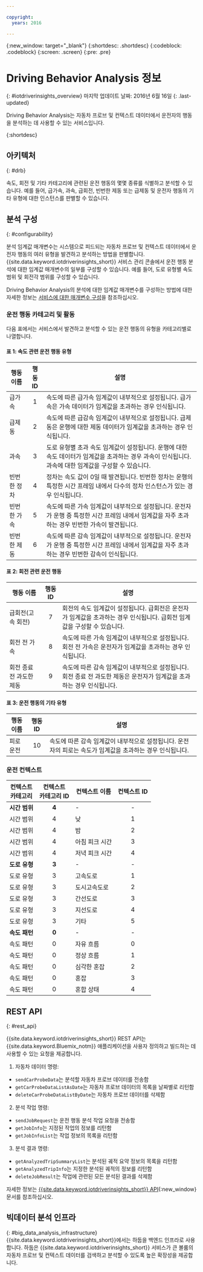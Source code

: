 ```yaml
---

copyright:
  years: 2016

---
```


{:new_window: target="_blank"}
{:shortdesc: .shortdesc}
{:codeblock: .codeblock}
{:screen: .screen}
{:pre: .pre}


# Driving Behavior Analysis 정보
{: #iotdriverinsights_overview}
마지막 업데이트 날짜: 2016년 6월 16일
{: .last-updated}


Driving Behavior Analysis는 자동차 프로브 및 컨텍스트 데이터에서 운전자의 행동을 분석하는 데 사용할 수 있는 서비스입니다.

{:shortdesc}


## 아키텍처
{: #drb}

속도, 회전 및 기타 카테고리에 관련된 운전 행동의 몇몇 종류를 식별하고 분석할 수 있습니다. 예를 들어, 급가속, 과속, 급회전, 빈번한 제동 또는 급제동 및 운전자 행동의 기타 유형에 대한 인스턴스를 판별할 수 있습니다.

## 분석 구성
{: #configurability}  

분석 임계값 매개변수는 시스템으로 피드되는 자동차 프로브 및 컨텍스트 데이터에서 운전자 행동의 여러 유형을 발견하고 분석하는 방법을 판별합니다. {{site.data.keyword.iotdriverinsights_short}} 서비스 관리 콘솔에서 운전 행동 분석에 대한 임계값 매개변수의 일부를 구성할 수 있습니다. 예를 들어, 도로 유형별 속도 범위 및 회전각 범위를 구성할 수 있습니다.

Driving Behavior Analysis의 분석에 대한 임계값 매개변수를 구성하는 방법에 대한 자세한 정보는 [서비스에 대한 매개변수 구성](drb_iotdriverinsights_admin.html#configureparameters)을 참조하십시오.

### 운전 행동 카테고리 및 활동

다음 표에서는 서비스에서 발견하고 분석할 수 있는 운전 행동의 유형을 카테고리별로 나열합니다.

#### 표 1: 속도 관련 운전 행동 유형

|행동 이름|행동 ID|설명|
|--------|:-------:|------|
|급가속|1|속도에 따른 급가속 임계값이 내부적으로 설정됩니다. 급가속은 가속 데이터가 임계값을 초과하는 경우 인식됩니다.|
|급제동|2|속도에 따른 급감속 임계값이 내부적으로 설정됩니다. 급제동은 운행에 대한 제동 데이터가 임계값을 초과하는 경우 인식됩니다.|
|과속|3|도로 유형별 초과 속도 임계값이 설정됩니다. 운행에 대한 속도 데이터가 임계값을 초과하는 경우 과속이 인식됩니다. 과속에 대한 임계값을 구성할 수 있습니다. |
|빈번한 정차|4|정차는 속도 값이 0일 때 발견됩니다. 빈번한 정차는 운행의 특정한 시간 프레임 내에서 다수의 정차 인스턴스가 있는 경우 인식됩니다.|
|빈번한 가속|5|속도에 따른 가속 임계값이 내부적으로 설정됩니다. 운전자가 운행 중 특정한 시간 프레임 내에서 임계값을 자주 초과하는 경우 빈번한 가속이 발견됩니다.|
|빈번한 제동|6|속도에 따른 감속 임계값이 내부적으로 설정됩니다. 운전자가 운행 중 특정한 시간 프레임 내에서 임계값을 자주 초과하는 경우 빈번한 감속이 인식됩니다.|

#### 표 2: 회전 관련 운전 행동

|행동 이름|행동 ID|설명|
|-------|:--------:|-------|
|급회전(고속 회전)|7|회전의 속도 임계값이 설정됩니다. 급회전은 운전자가 임계값을 초과하는 경우 인식됩니다. 급회전 임계값을 구성할 수 있습니다.
|회전 전 가속|8|속도에 따른 가속 임계값이 내부적으로 설정됩니다. 회전 전 가속은 운전자가 임계값을 초과하는 경우 인식됩니다.
|회전 종료 전 과도한 제동|9|속도에 따른 감속 임계값이 내부적으로 설정됩니다. 회전 종료 전 과도한 제동은 운전자가 임계값을 초과하는 경우 인식됩니다.

#### 표 3: 운전 행동의 기타 유형

|행동 이름|행동 ID|설명|
|-------|:--------:|-------|
|피로운전|10|속도에 따른 감속 임계값이 내부적으로 설정됩니다. 운전자의 피로는 속도가 임계값을 초과하는 경우 인식됩니다.|


### 운전 컨텍스트
|컨텍스트<br/>카테고리|컨텍스트<br/>카테고리 ID|컨텍스트 이름|컨텍스트 ID|
|-------|:-----:|--------|:-------:|
|**시간 범위**|**4**|\-|\-|
|시간 범위|4|낮|1|
|시간 범위|4|밤|2|
|시간 범위|4|아침 피크 시간|3|
|시간 범위|4|저녁 피크 시간|4|
|**도로 유형**|**3**|\-|\-|
|도로 유형|3|고속도로|1|
|도로 유형|3|도시고속도로|2|
|도로 유형|3|간선도로|3|
|도로 유형|3|지선도로|4|
|도로 유형|3|기타|5|
|**속도 패턴**|**0**|\-|\-|
|속도 패턴|0|자유 흐름|0|
|속도 패턴|0|정상 흐름|1|
|속도 패턴|0|심각한 혼잡|2|
|속도 패턴|0|혼잡|3|
|속도 패턴|0|혼합 상태|4|


## REST API
{: #rest_api}

{{site.data.keyword.iotdriverinsights_short}} REST API는 {{site.data.keyword.Bluemix_notm}} 애플리케이션을 사용자 정의하고 빌드하는 데 사용할 수 있는 요청을 제공합니다.

 1. 자동차 데이터 명령:
   - `sendCarProbeData`는 분석할 자동차 프로브 데이터를 전송함
   - `getCarProbeDataListAsDate`는 자동차 프로브 데이터의 목록을 날짜별로 리턴함
   - `deleteCarProbeDataListByDate`는 자동차 프로브 데이터를 삭제함
 2. 분석 작업 명령:
   - `sendJobRequest`는 운전 행동 분석 작업 요청을 전송함
   - `getJobInfo`는 지정된 작업의 정보를 리턴함
   - `getJobInfoList`는 작업 정보의 목록을 리턴함
 3. 분석 결과 명령:
   - `getAnalyzedTripSummaryList`는 분석된 궤적 요약 정보의 목록을 리턴함
   - `getAnalyzedTripInfo`는 지정한 분석된 궤적의 정보를 리턴함
   - `deleteJobResult`는 작업에 관련된 모든 분석된 결과를 삭제함

자세한 정보는 [{{site.data.keyword.iotdriverinsights_short}} API](http://ibm.biz/IoTDriverBehavior_APIdoc){:new_window} 문서를 참조하십시오.

## 빅데이터 분석 인프라
{: #big_data_analysis_infrastructure}
{{site.data.keyword.iotdriverinsights_short}}에서는 하둡을 백엔드 인프라로 사용합니다. 하둡은 {{site.data.keyword.iotdriverinsights_short}} 서비스가 큰 볼륨의 자동차 프로브 및 컨텍스트 데이터를 검색하고 분석할 수 있도록 높은 확장성을 제공합니다.
